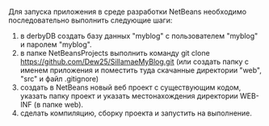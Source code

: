 Для запуска приложения в среде разработки NetBeans необходимо последовательно выполнить следующие шаги:
1. в derbyDB создать базу данных "myblog" с пользователем "myblog" и паролем "myblog".
2. в папке NetBeansProjects выполнить команду git clone https://github.com/Dew25/SillamaeMyBlog.git (или создать папку с именем приложения и поместить туда скачанные директории "web", "src" и файл .gitignore)
3. создать в NetBeans новый веб проект с существующим кодом, указать папку проект и указать местонахождения директории WEB-INF (в папке web).
4. сделать компиляцию, сборку проекта и запустить на выполнение.
